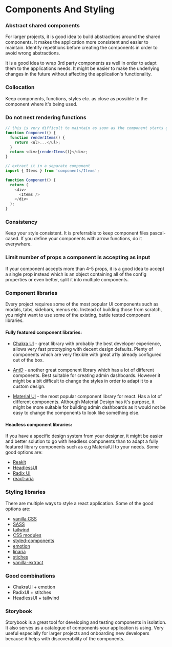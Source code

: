 # Components And Styling

### Abstract shared components

For larger projects, it is good idea to build abstractions around the shared components. It makes the application more consistent and easier to maintain. Identify repetitions before creating the components in order to avoid wrong abstractions.

It is a good idea to wrap 3rd party components as well in order to adapt them to the applications needs. It might be easier to make the underlying changes in the future without affecting the application's functionality.

### Collocation

Keep components, functions, styles etc. as close as possible to the component where it's being used.

### Do not nest rendering functions

```javascript
// this is very difficult to maintain as soon as the component starts growing
function Component() {
  function renderItems() {
    return <ul>...</ul>;
  }
  return <div>{renderItems()}</div>;
}

// extract it in a separate component
import { Items } from 'components/Items';

function Component() {
  return (
    <div>
      <Items />
    </div>
  );
}
```

### Consistency

Keep your style consistent. It is preferrable to keep component files pascal-cased. If you define your components with arrow functions, do it everywhere.

### Limit number of props a component is accepting as input

If your component accepts more than 4-5 props, it is a good idea to accept a single prop instead which is an object containing all of the config properties or even better, split it into multiple components.

### Component libraries

Every project requires some of the most popular UI components such as modals, tabs, sidebars, menus etc. Instead of building those from scratch, you might want to use some of the existing, battle tested component libraries.

#### Fully featured component libraries:

- [Chakra UI](https://chakra-ui.com/) - great library with probably the best developer experience, allows very fast prototyping with decent design defaults. Plenty of components which are very flexible with great a11y already configured out of the box.

- [AntD](https://ant.design/) - another great component library which has a lot of different components. Best suitable for creating admin dashboards. However it might be a bit difficult to change the styles in order to adapt it to a custom design.

- [Material UI](https://material-ui.com/) - the most popular component library for react. Has a lot of different components. Although Material Design has it's purpose, it might be more suitable for building admin dashboards as it would not be easy to change the components to look like something else.

#### Headless component libraries:

If you have a specific design system from your designer, it might be easier and better solution to go with headless components than to adapt a fully featured library components such as e.g MaterialUI to your needs. Some good options are:

- [Reakit](https://reakit.io/)
- [HeadlessUI](https://headlessui.dev/)
- [Radix UI](https://www.radix-ui.com/)
- [react-aria](https://react-spectrum.adobe.com/react-aria/)

### Styling libraries

There are multiple ways to style a react application. Some of the good options are:

- [vanilla CSS](https://developer.mozilla.org/en-US/docs/Web/CSS)
- [SASS](https://sass-lang.com/)
- [tailwind](https://tailwindcss.com/)
- [CSS modules](https://github.com/css-modules/css-modules)
- [styled-components](https://styled-components.com/)
- [emotion](https://emotion.sh/docs/introduction)
- [linaria](https://github.com/callstack/linaria)
- [stiches](https://stitches.dev/)
- [vanilla-extract](https://github.com/seek-oss/vanilla-extract)

### Good combinations

- ChakraUI + emotion
- RadixUI + stitches
- HeadlessUI + tailwind

### Storybook

Storybook is a great tool for developing and testing components in isolation. It also serves as a catalogue of components your application is using. Very useful especially for larger projects and onboarding new developers because it helps with discoverability of the components.
